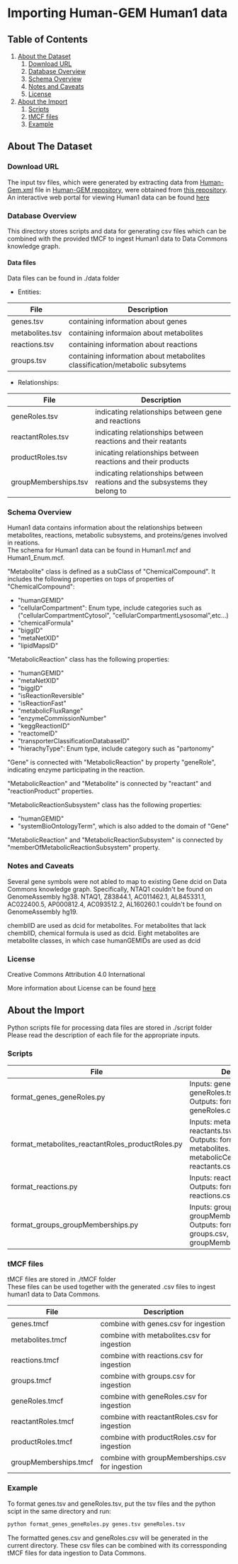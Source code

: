 # Importing Human-GEM Human1 data

## Table of Contents

1. [About the Dataset](#about-the-dataset)
    1. [Download URL](#download-url)
    2. [Database Overview](#database-overview)
    3. [Schema Overview](#schema-overview)
    4. [Notes and Caveats](#notes-and-caveats)
    5. [License](#license)
2. [About the Import](#about-the-import)
    1. [Scripts](#scripts)
    2. [tMCF files](#tMCF-files)
    3. [Example](#example)
    
    
## About The Dataset

### Download URL

The input tsv files, which were generated by extracting data from [Human-Gem.xml](https://github.com/SysBioChalmers/Human-GEM/blob/master/model/Human-GEM.xml) file in [Human-GEM repository](https://github.com/SysBioChalmers/Human-GEM), were obtained from [this repository](https://github.com/paul-shannon/bio-gdb/tree/main/forSam/v1). <br>
An interactive web portal for viewing Human1 data can be found [here](https://metabolicatlas.org/)

### Database Overview 

This directory stores scripts and data for generating csv files which can be combined with the provided tMCF to ingest Human1 data to Data Commons knowledge graph. 

#### Data files <br>

Data files can be found in ./data folder 

* Entities:

|File| Description|
---------|-----------
|genes.tsv| containing information about genes|
|metabolites.tsv| containing informaion about metabolites|
|reactions.tsv| containing information about reactions|
|groups.tsv| containing information about metabolites classification/metabolic subsytems|

* Relationships:

|File| Description|
---------|-----------
|geneRoles.tsv| indicating relationships between gene and reactions|
|reactantRoles.tsv| indicating relationships between reactions and their reatants|
|productRoles.tsv| inicating relationships between reactions and their products|
|groupMemberships.tsv| indicating relationships between reations and the subsystems they belong to|


### Schema Overview 

Human1 data contains information about the relationships between metabolites, reactions, metabolic subsystems, and proteins/genes involved in reations. <br>
The schema for Human1 data can be found in Human1.mcf and Human1_Enum.mcf. <br>

"Metabolite" class is defined as a subClass of "ChemicalCompound". It includes the following properties on tops of properties of "ChemicalCompound":
* "humanGEMID"
* "cellularCompartment": Enum type, include categories such as ("cellularCompartmentCytosol", "cellularCompartmentLysosomal",etc...)
* "chemicalFormula"
* "biggID"
* "metaNetXID"
* "lipidMapsID"

"MetabolicReaction" class has the following properties:
* "humanGEMID"
* "metaNetXID"
* "biggID"
* "isReactionReversible"
* "isReactionFast"
* "metabolicFluxRange"
* "enzymeCommissionNumber"
* "keggReactionID"
* "reactomeID"
* "transporterClassificationDatabaseID"
* "hierachyType": Enum type, include category such as "partonomy"

"Gene" is connected with  "MetabolicReaction" by property "geneRole", indicating enzyme participating in the reaction.

"MetabolicReaction" and "Metabolite" is connected by "reactant" and "reactionProduct" properties.

"MetabolicReactionSubsystem" class has the following properties:
* "humanGEMID"
* "systemBioOntologyTerm", which is also added to the domain of "Gene"

"MetabolicReaction" and "MetabolicReactionSubsystem" is connected by "memberOfMetabolicReactionSubsystem" property.

### Notes and Caveats

Several gene symbols were not abled to map to existing Gene dcid on Data Commons knowledge graph. Specifically, NTAQ1 couldn't be found on GenomeAssembly hg38. NTAQ1, Z83844.1, AC011462.1, AL845331.1, AC022400.5, AP000812.4, AC093512.2, AL160260.1 couldn't be found on GenomeAssembly hg19. <br>

chemblID are used as dcid for metabolites. For metabolites that lack chemblID, chemical formula is used as dcid. Eight metabolites are metabolite classes, in which case humanGEMIDs are used as dcid <br>

### License

Creative Commons Attribution 4.0 International <br>

More information about License can be found [here](https://github.com/SysBioChalmers/Human-GEM/blob/master/LICENSE.md)

## About the Import 

Python scripts file for processing data files are stored in ./script folder <br>
Please read the description of each file for the appropriate inputs. <br>

### Scripts
|File| Description|
---------|-----------
|format_genes_geneRoles.py|Inputs: genes.tsv, geneRoles.tsv <br> Outputs: formatted genes.csv, geneRoles.csv|
|format_metabolites_reactantRoles_productRoles.py|Inputs: metabolites.tsv, reactants.tsv, products.tsv <br> Outputs: formatted metabolites.csv, metabolicCellularComparment, reactants.csv, products.csv|
|format_reactions.py|Inputs: reactions.tsv <br> Outputs: formatted reactions.csv|
|format_groups_groupMemberships.py|Inputs: groups.tsv, groupMemberships.tsv<br> Outputs: formatted groups.csv, groupMemberships.tsv|

### tMCF files

tMCF files are stored in ./tMCF folder <br>
These files can be used together with the generated .csv files to ingest human1 data to Data Commons. <br>

|File| Description|
---------|-----------
|genes.tmcf| combine with genes.csv for ingestion  |
|metabolites.tmcf| combine with metabolites.csv for ingestion  |
|reactions.tmcf| combine with reactions.csv for ingestion  |
|groups.tmcf| combine with groups.csv for ingestion  |
|geneRoles.tmcf| combine with geneRoles.csv for ingestion  |
|reactantRoles.tmcf| combine with reactantRoles.csv for ingestion  |
|productRoles.tmcf| combine with productRoles.csv for ingestion  |
|groupMemberships.tmcf| combine with groupMemberships.csv for ingestion  |

### Example 

To format genes.tsv and geneRoles.tsv, put the tsv files and the python scipt in the same directory and run:
```bash
python format_genes_geneRoles.py genes.tsv geneRoles.tsv
```

The formatted genes.csv and geneRoles.csv will be generated in the current directory. These csv files can be combined with its corressponding tMCF files for data ingestion to Data Commons.

